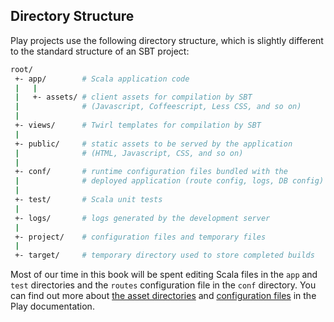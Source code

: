 ## Directory Structure

Play projects use the following directory structure,
which is slightly different to the standard structure of an SBT project:

~~~ bash
root/
 +- app/        # Scala application code
 |   |
 |   +- assets/ # client assets for compilation by SBT
 |              # (Javascript, Coffeescript, Less CSS, and so on)
 |
 +- views/      # Twirl templates for compilation by SBT
 |
 +- public/     # static assets to be served by the application
 |              # (HTML, Javascript, CSS, and so on)
 |
 +- conf/       # runtime configuration files bundled with the
 |              # deployed application (route config, logs, DB config)
 |
 +- test/       # Scala unit tests
 |
 +- logs/       # logs generated by the development server
 |
 +- project/    # configuration files and temporary files
 |
 +- target/     # temporary directory used to store completed builds
~~~

Most of our time in this book will be spent editing
Scala files  in the `app` and `test` directories
and the `routes` configuration file in the `conf` directory.
You can find out more about [the asset directories](docs-assets) and
[configuration files](docs-config) in the Play documentation.
